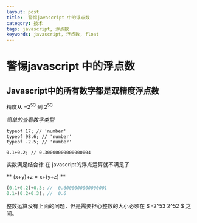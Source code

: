 ```yaml
---
layout: post
title:  警惕javascript 中的浮点数
category: 技术
tags: javascript, 浮点数
keywords: javascript, 浮点数, float
---
```


# 警惕javascript 中的浮点数

## Javascript中的所有数字都是双精度浮点数

精度从 $-2^53$ 到 $2^53$

*简单的查看数字类型*

```javascrpt
typeof 17; // 'number'
typeof 98.6; // 'number'
typeof -2.5; // 'number'
```

```
0.1+0.2; // 0.30000000000000004
```

实数满足结合律 在 javascript的浮点运算就不满足了

** (x+y)+z = x+(y+z) **

```javascript
(0.1+0.2)+0.3; //  0.6000000000000001
0.1+(0.2+0.3); //  0.6

```

整数运算没有上面的问题，但是需要担心整数的大小必须在 $ -2^53 2^52 $ 之间。
